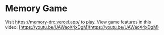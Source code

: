 # Memory Game

Visit https://memory-drc.vercel.app/ to play.
View game features in this video:
[https://youtu.be/UAWaoX4xDgM](https://youtu.be/UAWaoX4xDgM)
